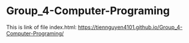 # Group_4-Computer-Programing
This is link of file index.html: https://tiennguyen4101.github.io/Group_4-Computer-Programing/
